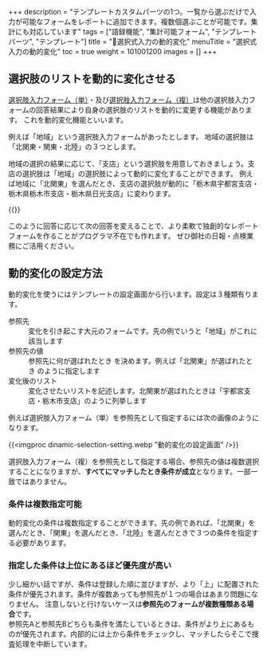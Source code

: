 +++
description = "テンプレートカスタムパーツの1つ。一覧から選ぶだけで入力が可能なフォームをレポートに追加できます。複数個選ぶことが可能です。集計にも対応しています"
tags = ["語録機能", "集計可能フォーム", "テンプレートパーツ", "テンプレート"]
title = "🧩選択式入力の動的変化"
menuTitle = "選択式入力の動的変化"
toc = true
weight = 101001200
images = []
+++


## 選択肢のリストを動的に変化させる

[選択肢入力フォーム（単）](/docs/manual/initial-setting/template/select/)・及び[選択肢入力フォーム（複）](/docs/manual/initial-setting/template/select2/)は他の選択肢入力フォームの回答結果により自身の選択肢のリストを動的に変更する機能があります。
これを動的変化機能といいます。

例えば「地域」という選択肢入力フォームがあったとします。
地域の選択肢は「北関東・関東・北陸」の３つとします。

地域の選択の結果に応じて、「支店」という選択肢を用意しておきましょう。支店の選択肢は「地域」の選択肢によって動的に変化することができます。
例えば地域に「北関東」を選んだとき、支店の選択肢が動的に「栃木県宇都宮支店・栃木県栃木市支店・栃木県日光支店」に変わります。


{{<appscreen filename="dinamic-selection" title="他の入力結果に応じて選択肢のリストを動的に変化させる">}}

このように回答に応じて次の回答を変えることで、より柔軟で独創的なレポートフォームを作ることがプログラマ不在でも作れます。
ぜひ御社の日報・点検業務にご活用ください。

## 動的変化の設定方法

動的変化を使うにはテンプレートの設定画面から行います。設定は３種類有ります。

<dl class="basic">
<dt>参照先</dt>
<dd>変化を引き起こす大元のフォームです。先の例でいうと「地域」がこれに該当します
<dt>参照先の値</dt>
<dd>参照先に何が選ばれたとき を決めます。例えば「北関東」が選ばれたとき のように指定します</dd>
<dt>変化後のリスト</dt>
<dd>変化させたいリストを記述します。北関東が選ばれたときは「宇都宮支店・栃木市支店」のように列挙します</dd>
</dl>

例えば選択肢入力フォーム（単）を参照先として指定するには次の画像のようになります。

{{<imgproc dinamic-selection-setting.webp "動的変化の設定画面" />}}

選択肢入力フォーム（複）を参照先として指定する場合、参照先の値は複数選択することになりますが、**すべてにマッチしたとき条件が成立**となります。一部一致ではありません。


### 条件は複数指定可能

動的変化の条件は複数指定することができます。先の例であれば、「北関東」を選んだとき、「関東」を選んだとき、「北陸」を選んだときで３つの条件を指定する必要があります。

### 指定した条件は上位にあるほど優先度が高い

少し細かい話ですが、条件は登録した順に並びますが、より「上」に配置された条件が優先されます。条件が複数あっても参照先が１つの場合はあまり問題になりません。
注意しないと行けないケースは**参照先のフォームが複数種類ある場合**です。  
参照先Aと参照先Bどちらも条件を満たしているときは、条件がより上にあるものが優先されます。内部的には上から条件をチェックし、マッチしたらそこで捜査処理を中断しています。

